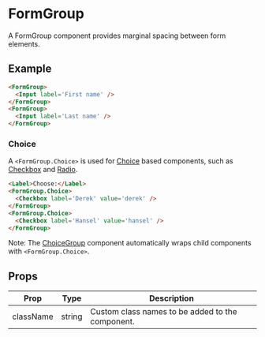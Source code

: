 # FormGroup

A FormGroup component provides marginal spacing between form elements.

## Example

```html
<FormGroup>
  <Input label='First name' />
</FormGroup>
<FormGroup>
  <Input label='Last name' />
</FormGroup>
```


### Choice

A `<FormGroup.Choice>` is used for [Choice](../Choice) based components, such as [Checkbox](../Checkbox) and [Radio](../Radio).

```html
<Label>Choose:</Label>
<FormGroup.Choice>
  <Checkbox label='Derek' value='derek' />
</FormGroup>
<FormGroup.Choice>
  <Checkbox label='Hansel' value='hansel' />
</FormGroup>
```

Note: The [ChoiceGroup](../ChoiceGroup) component automatically wraps child components with `<FormGroup.Choice>`.



## Props

| Prop | Type | Description |
| --- | --- | --- |
| className | string | Custom class names to be added to the component. |
